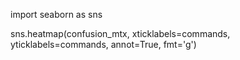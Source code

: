 

<!--
 * @version:
 * @Author:  StevenJokess https://github.com/StevenJokess
 * @Date: 2020-11-07 20:59:59
 * @LastEditors:  StevenJokess https://github.com/StevenJokess
 * @LastEditTime: 2020-11-07 21:00:24
 * @Description:
 * @TODO::
 * @Reference:https://www.tensorflow.org/tutorials/audio/simple_audio
-->
import seaborn as sns


sns.heatmap(confusion_mtx, xticklabels=commands, yticklabels=commands,
            annot=True, fmt='g')

